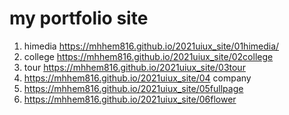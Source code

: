# my portfolio site

1. himedia https://mhhem816.github.io/2021uiux_site/01himedia/
1. college https://mhhem816.github.io/2021uiux_site/02college
1. tour https://mhhem816.github.io/2021uiux_site/03tour
1. https://mhhem816.github.io/2021uiux_site/04 company
1. https://mhhem816.github.io/2021uiux_site/05fullpage
1. https://mhhem816.github.io/2021uiux_site/06flower
